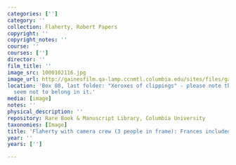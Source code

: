 ```yaml
---
categories: ['']
category: ''
collection: Flaherty, Robert Papers
copyright: ''
copyright_notes: ''
course: ''
courses: ['']
director: ''
film_title: ''
image_src: 1000102116.jpg
image_url: http://gainesfilm.qa-lamp.ccnmtl.columbia.edu/sites/files/gainesfilm/images/1000102116.jpg
location: 'Box 80, last folder: "Xeroxes of clippings" - please note that photographs
  seem not to belong in it.'
media: [image]
notes: ''
physical_description: ''
repository: Rare Book & Manuscript Library, Columbia University
taxonomies: [Image]
title: 'Flaherty with camera crew (3 people in frame): Frances included?'
year: ''
years: ['']

---
```

